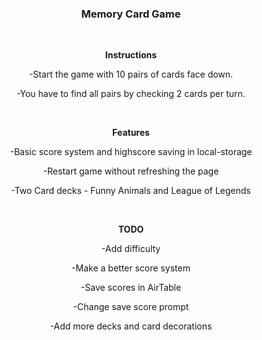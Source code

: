 ### <p align="center"><strong>Memory Card Game</strong></p> 

</br>

<p align="center"><strong>Instructions</strong></p> 
<p align="center"> -Start the game with 10 pairs of cards face down. </p>
<p align="center"> -You have to find all pairs by checking 2 cards per turn. </p>
</br>

<p align="center"> <strong>Features</strong> </p> 
<p align="center"> -Basic score system and highscore saving in local-storage </p>
<p align="center"> -Restart game without refreshing the page </p>
<p align="center"> -Two Card decks - Funny Animals and League of Legends </p>
</br>

<p align="center"> <strong>TODO</strong> </p> 
<p align="center"> -Add difficulty </p>
<p align="center"> -Make a better score system </p>
<p align="center"> -Save scores in AirTable </p>
<p align="center"> -Change save score prompt </p>
<p align="center"> -Add more decks and card decorations </p>
